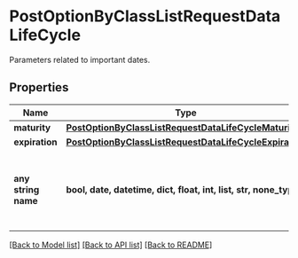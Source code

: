 # PostOptionByClassListRequestDataLifeCycle

Parameters related to important dates.

## Properties
Name | Type | Description | Notes
------------ | ------------- | ------------- | -------------
**maturity** | [**PostOptionByClassListRequestDataLifeCycleMaturity**](PostOptionByClassListRequestDataLifeCycleMaturity.md) |  | [optional] 
**expiration** | [**PostOptionByClassListRequestDataLifeCycleExpiration**](PostOptionByClassListRequestDataLifeCycleExpiration.md) |  | [optional] 
**any string name** | **bool, date, datetime, dict, float, int, list, str, none_type** | any string name can be used but the value must be the correct type | [optional]

[[Back to Model list]](../README.md#documentation-for-models) [[Back to API list]](../README.md#documentation-for-api-endpoints) [[Back to README]](../README.md)


